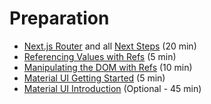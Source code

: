 # Preparation
- [Next.js Router](https://nextjs.org/docs/app/building-your-application/routing) and all [Next Steps](https://nextjs.org/docs/app/building-your-application/routing#next-steps) (20 min)
- [Referencing Values with Refs](https://react.dev/learn/referencing-values-with-refs) (5 min)
- [Manipulating the DOM with Refs](https://react.dev/learn/manipulating-the-dom-with-refs) (10 min)
- [Material UI Getting Started](https://mui.com/material-ui/getting-started/learn/) (5 min)
- [Material UI Introduction](https://www.youtube.com/watch?v=3quQ6KNGUh0) (Optional - 45 min)
